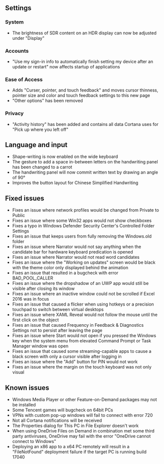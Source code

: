 ## Settings
### System
- The brightness of SDR content on an HDR display can now be adjusted under "Display"

### Accounts
- "Use my sign-in info to automatically finish setting my device after an update or restart" now affects startup of applications

### Ease of Access
- Adds "Curser, pointer, and touch feedback" and moves cursor thinness, pointer size and color and touch feedback settings to this new page
- "Other options" has been removed

### Privacy
- "Activity history" has been added and contains all data Cortana uses for "Pick up where you left off"

## Language and input
- Shape-writing is now enabled on the wide keyboard
- The gesture to add a space in-between letters on the handwriting panel has been changed to a carrot
- The handwriting panel will now commit written text by drawing an angle of 90°
- Improves the button layout for Chinese Simplified Handwriting

## Fixed issues
- Fixes an issue where network profiles would be changed from Private to Public
- Fixes an issue where some Win32 apps would not show checkboxes
- Fixes a typo in Windows Defender Security Center's Controlled Folder Settings
- Fixes an issue that keeps users from fully removing the Windows.old folder
- Fixes an issue where Narrator would not say anything when the candidate bar for hardware keyboard predication is opened
- Fixes an issue where Narrator would not read word candidates
- Fixes an issue where the "Working on updates" screen would be black with the theme color only displayed behind the animation
- Fixes an issue that resulted in a bugcheck with error BAD_POOL_CALLER
- Fixes an issue where the dropshadow of an UWP app would still be visible after closing its window
- Fixes an issue where an inactive window could not be scrolled if Excel 2016 was in focus
- Fixes an issue that caused a flicker when using hotkeys or a precision touchpad to switch between virtual desktops
- Fixes an issue where XAML Reveal would not follow the mouse until the first click on the object
- Fixes an issue that caused Frequency in Feedback & Diagnostics Settings not to persist after leaving the page
- Fixes an issue where Start would not open if you pressed the Windows key when the system menu from elevated Command Prompt or Task Manager window was open
- Fixes an issue that caused some streaming-capable apps to cause a black screen with only a cursor visible after logging in
- Fixes an issue where the "Add" button for PIN would not work
- Fixes an issue where the margin on the touch keyboard was not only visual

## Known issues
- Windows Media Player or other Feature-on-Demand packages may not be installed
- Some Tencent games will bugcheck on 64bit PCs
- VPNs with custom pop-up windows will fail to connect with error 720
- Not all Cortana notifications will be received
- The Properties dialog for This PC in File Explorer doesn't work
- When using OneDrive Files on Demand in combination met some third party antiviruses, OneDrive may fail with the error "OneDrive cannot connect to Windows"
- Deploying an x86 app to a x64 PC remotely will result in a "FileNotFound" deployment failure if the target PC is running build 17040